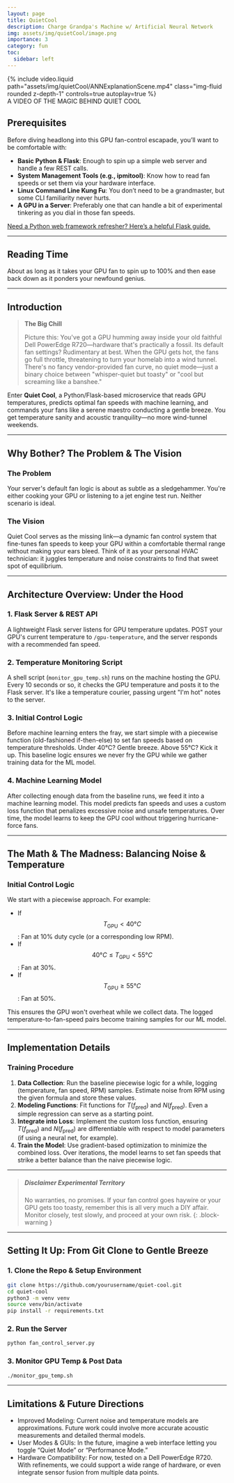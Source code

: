 ```yaml
---
layout: page
title: QuietCool
description: Charge Grandpa's Machine w/ Artificial Neural Network
img: assets/img/quietCool/image.png
importance: 3
category: fun
toc:
  sidebar: left
---
```


<div class="row mt-3">
    <div class="col-sm mt-3 mt-md-0">
        {% include video.liquid path="assets/img/quietCool/ANNExplanationScene.mp4" class="img-fluid rounded z-depth-1" controls=true autoplay=true %}
    </div>
</div>
<div class="caption">
    A VIDEO OF THE MAGIC BEHIND QUIET COOL
</div>

## **Prerequisites**

Before diving headlong into this GPU fan-control escapade, you’ll want to be comfortable with:

- **Basic Python & Flask**: Enough to spin up a simple web server and handle a few REST calls.
- **System Management Tools (e.g., ipmitool)**: Know how to read fan speeds or set them via your hardware interface.
- **Linux Command Line Kung Fu**: You don’t need to be a grandmaster, but some CLI familiarity never hurts.
- **A GPU in a Server**: Preferably one that can handle a bit of experimental tinkering as you dial in those fan speeds.

[Need a Python web framework refresher? Here’s a helpful Flask guide.](https://flask.palletsprojects.com/en/stable/)

---

## **Reading Time**

About as long as it takes your GPU fan to spin up to 100% and then ease back down as it ponders your newfound genius.

---

## **Introduction**

> **The Big Chill**
>
> Picture this: You've got a GPU humming away inside your old faithful Dell PowerEdge R720—hardware that's practically a fossil. Its default fan settings? Rudimentary at best. When the GPU gets hot, the fans go full throttle, threatening to turn your homelab into a wind tunnel. There's no fancy vendor-provided fan curve, no quiet mode—just a binary choice between "whisper-quiet but toasty" or "cool but screaming like a banshee."

Enter **Quiet Cool**, a Python/Flask-based microservice that reads GPU temperatures, predicts optimal fan speeds with machine learning, and commands your fans like a serene maestro conducting a gentle breeze. You get temperature sanity and acoustic tranquility—no more wind-tunnel weekends.

---

## **Why Bother? The Problem & The Vision**

### **The Problem**

Your server's default fan logic is about as subtle as a sledgehammer. You're either cooking your GPU or listening to a jet engine test run. Neither scenario is ideal.

### **The Vision**

Quiet Cool serves as the missing link—a dynamic fan control system that fine-tunes fan speeds to keep your GPU within a comfortable thermal range without making your ears bleed. Think of it as your personal HVAC technician: it juggles temperature and noise constraints to find that sweet spot of equilibrium.

---

## **Architecture Overview: Under the Hood**

### **1. Flask Server & REST API**

A lightweight Flask server listens for GPU temperature updates. POST your GPU's current temperature to `/gpu-temperature`, and the server responds with a recommended fan speed.

### **2. Temperature Monitoring Script**

A shell script (`monitor_gpu_temp.sh`) runs on the machine hosting the GPU. Every 10 seconds or so, it checks the GPU temperature and posts it to the Flask server. It's like a temperature courier, passing urgent "I'm hot" notes to the server.

### **3. Initial Control Logic**

Before machine learning enters the fray, we start simple with a piecewise function (old-fashioned if-then-else) to set fan speeds based on temperature thresholds. Under 40°C? Gentle breeze. Above 55°C? Kick it up. This baseline logic ensures we never fry the GPU while we gather training data for the ML model.

### **4. Machine Learning Model**

After collecting enough data from the baseline runs, we feed it into a machine learning model. This model predicts fan speeds and uses a custom loss function that penalizes excessive noise and unsafe temperatures. Over time, the model learns to keep the GPU cool without triggering hurricane-force fans.

---

## **The Math & The Madness: Balancing Noise & Temperature**

### **Initial Control Logic**

We start with a piecewise approach. For example:

- If $$T_{\text{GPU}} < 40°C$$ : Fan at 10% duty cycle (or a corresponding low RPM).
- If $$40°C \leq T_{\text{GPU}} < 55°C$$: Fan at 30%.
- If $$T_{\text{GPU}} \geq 55°C$$: Fan at 50%.

This ensures the GPU won't overheat while we collect data. The logged temperature-to-fan-speed pairs become training samples for our ML model.

---

## **Implementation Details**

### **Training Procedure**

1. **Data Collection**: Run the baseline piecewise logic for a while, logging (temperature, fan speed, RPM) samples. Estimate noise from RPM using the given formula and store these values.
2. **Modeling Functions**: Fit functions for $T(f_{\text{pred}})$ and $N(f_{\text{pred}})$. Even a simple regression can serve as a starting point.
3. **Integrate into Loss**: Implement the custom loss function, ensuring $T(f_{\text{pred}})$ and $N(f_{\text{pred}})$ are differentiable with respect to model parameters (if using a neural net, for example).
4. **Train the Model**: Use gradient-based optimization to minimize the combined loss. Over iterations, the model learns to set fan speeds that strike a better balance than the naive piecewise logic.

---

> ##### **Disclaimer Experimental Territory**
>
> No warranties, no promises.
> If your fan control goes haywire or your GPU gets too toasty, remember this is all very much a DIY affair.
> Monitor closely, test slowly, and proceed at your own risk.
> {: .block-warning }

---

## **Setting It Up: From Git Clone to Gentle Breeze**

### **1. Clone the Repo & Setup Environment**

```bash
git clone https://github.com/yourusername/quiet-cool.git
cd quiet-cool
python3 -m venv venv
source venv/bin/activate
pip install -r requirements.txt
```

### **2. Run the Server**

```bash
python fan_control_server.py
```

### **3. Monitor GPU Temp & Post Data**

```bash
./monitor_gpu_temp.sh
```

---

## **Limitations & Future Directions**

- Improved Modeling: Current noise and temperature models are approximations. Future work could involve more accurate acoustic measurements and detailed thermal models.
- User Modes & GUIs: In the future, imagine a web interface letting you toggle “Quiet Mode” or “Performance Mode.”
- Hardware Compatibility: For now, tested on a Dell PowerEdge R720. With refinements, we could support a wide range of hardware, or even integrate sensor fusion from multiple data points.
